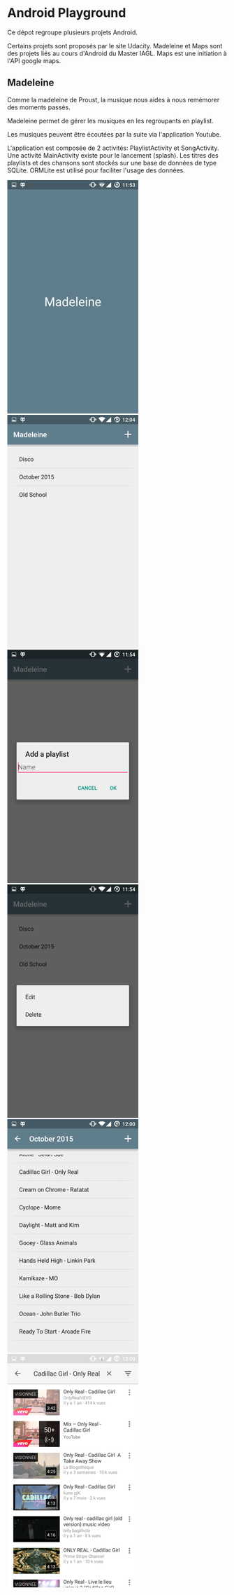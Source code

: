 # Android Playground

Ce dépot regroupe plusieurs projets Android.

Certains projets sont proposés par le site Udacity.
Madeleine et Maps sont des projets liés au cours d'Android du Master IAGL.
Maps est une initiation à l'API google maps.

## Madeleine

Comme la madeleine de Proust, la musique nous aides à nous remémorer des moments passés.

Madeleine permet de gérer les musiques en les regroupants en playlist.

Les musiques peuvent être écoutées par la suite via l'application Youtube.

L'application est composée de 2 activités: PlaylistActivity et SongActivity.
Une activité MainActivity existe pour le lancement (splash).
Les titres des playlists et des chansons sont stockés sur une base de données de type SQLite.
ORMLite est utilisé pour faciliter l'usage des données.

![Ecran de lancement](misc/splash.png)
![Liste des playlists](misc/playlists.png)
![Ajouter une playlist](misc/add-playlist.png)
![Menu contextuel](misc/contextual-menu.png)
![Liste des musiques](misc/songs.png)
![Résultat Youtube](misc/youtube-result.png)
